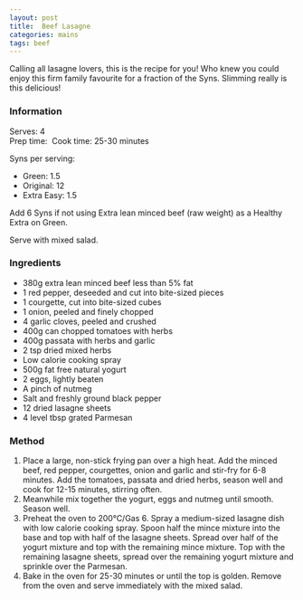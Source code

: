 ```yaml
---
layout: post
title:  Beef Lasagne
categories: mains
tags: beef
---
```


Calling all lasagne lovers, this is the recipe for you! Who knew you could enjoy this firm family favourite for a fraction of the Syns. Slimming really is this delicious!

### Information

Serves: 4  
Prep time: 
Cook time: 25-30 minutes  

Syns per serving:

- Green: 1.5
- Original: 12
- Extra Easy: 1.5

Add 6 Syns if not using Extra lean minced beef (raw weight) as a Healthy Extra on Green.

Serve with mixed salad.

### Ingredients

- 380g extra lean minced beef less than 5% fat
- 1 red pepper, deseeded and cut into bite-sized pieces
- 1 courgette, cut into bite-sized cubes
- 1 onion, peeled and finely chopped
- 4 garlic cloves, peeled and crushed
- 400g can chopped tomatoes with herbs
- 400g passata with herbs and garlic
- 2 tsp dried mixed herbs
- Low calorie cooking spray
- 500g fat free natural yogurt
- 2 eggs, lightly beaten
- A pinch of nutmeg
- Salt and freshly ground black pepper
- 12 dried lasagne sheets
- 4 level tbsp grated Parmesan


### Method

1. Place a large, non-stick frying pan over a high heat. Add the minced beef, red pepper, courgettes, onion and garlic and stir-fry for 6-8 minutes. Add the tomatoes, passata and dried herbs, season well and cook for 12-15 minutes, stirring often. 
2. Meanwhile mix together the yogurt, eggs and nutmeg until smooth. Season well. 
3. Preheat the oven to 200°C/Gas 6. Spray a medium-sized lasagne dish with low calorie cooking spray. Spoon half the mince mixture into the base and top with half of the lasagne sheets. Spread over half of the yogurt mixture and top with the remaining mince mixture. Top with the remaining lasagne sheets, spread over the remaining yogurt mixture
and sprinkle over the Parmesan.
4. Bake in the oven for 25-30 minutes or until the top is golden. Remove from the oven and serve immediately with the mixed salad.
